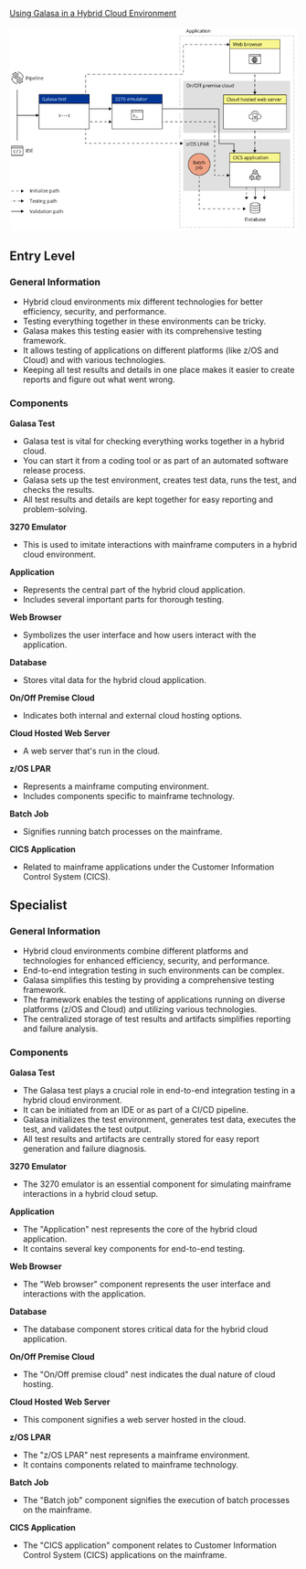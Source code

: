 [Using Galasa in a Hybrid Cloud Environment](https://galasa.dev/about)

![](galasa-hybrid-cloud.png)

## Entry Level

### General Information
- Hybrid cloud environments mix different technologies for better efficiency, security, and performance.
- Testing everything together in these environments can be tricky.
- Galasa makes this testing easier with its comprehensive testing framework.
- It allows testing of applications on different platforms (like z/OS and Cloud) and with various technologies.
- Keeping all test results and details in one place makes it easier to create reports and figure out what went wrong.

### Components 

**Galasa Test**
- Galasa test is vital for checking everything works together in a hybrid cloud.
- You can start it from a coding tool or as part of an automated software release process.
- Galasa sets up the test environment, creates test data, runs the test, and checks the results.
- All test results and details are kept together for easy reporting and problem-solving.

**3270 Emulator**
- This is used to imitate interactions with mainframe computers in a hybrid cloud environment.

**Application**
- Represents the central part of the hybrid cloud application.
- Includes several important parts for thorough testing.

**Web Browser**
- Symbolizes the user interface and how users interact with the application.

**Database**
- Stores vital data for the hybrid cloud application.

**On/Off Premise Cloud**
- Indicates both internal and external cloud hosting options.

**Cloud Hosted Web Server**
- A web server that's run in the cloud.

**z/OS LPAR**
- Represents a mainframe computing environment.
- Includes components specific to mainframe technology.

**Batch Job**
- Signifies running batch processes on the mainframe.

**CICS Application**
- Related to mainframe applications under the Customer Information Control System (CICS).

## Specialist

### General Information
- Hybrid cloud environments combine different platforms and technologies for enhanced efficiency, security, and performance.
- End-to-end integration testing in such environments can be complex.
- Galasa simplifies this testing by providing a comprehensive testing framework.
- The framework enables the testing of applications running on diverse platforms (z/OS and Cloud) and utilizing various technologies.
- The centralized storage of test results and artifacts simplifies reporting and failure analysis.

### Components 

**Galasa Test**
- The Galasa test plays a crucial role in end-to-end integration testing in a hybrid cloud environment.
- It can be initiated from an IDE or as part of a CI/CD pipeline.
- Galasa initializes the test environment, generates test data, executes the test, and validates the test output.
- All test results and artifacts are centrally stored for easy report generation and failure diagnosis.

**3270 Emulator**
- The 3270 emulator is an essential component for simulating mainframe interactions in a hybrid cloud setup.

**Application**
- The "Application" nest represents the core of the hybrid cloud application.
- It contains several key components for end-to-end testing.

**Web Browser**
- The "Web browser" component represents the user interface and interactions with the application.

**Database**
- The database component stores critical data for the hybrid cloud application.

**On/Off Premise Cloud**
- The "On/Off premise cloud" nest indicates the dual nature of cloud hosting.

**Cloud Hosted Web Server**
- This component signifies a web server hosted in the cloud.

**z/OS LPAR**
- The "z/OS LPAR" nest represents a mainframe environment.
- It contains components related to mainframe technology.

**Batch Job**
- The "Batch job" component signifies the execution of batch processes on the mainframe.

**CICS Application**
- The "CICS application" component relates to Customer Information Control System (CICS) applications on the mainframe.
